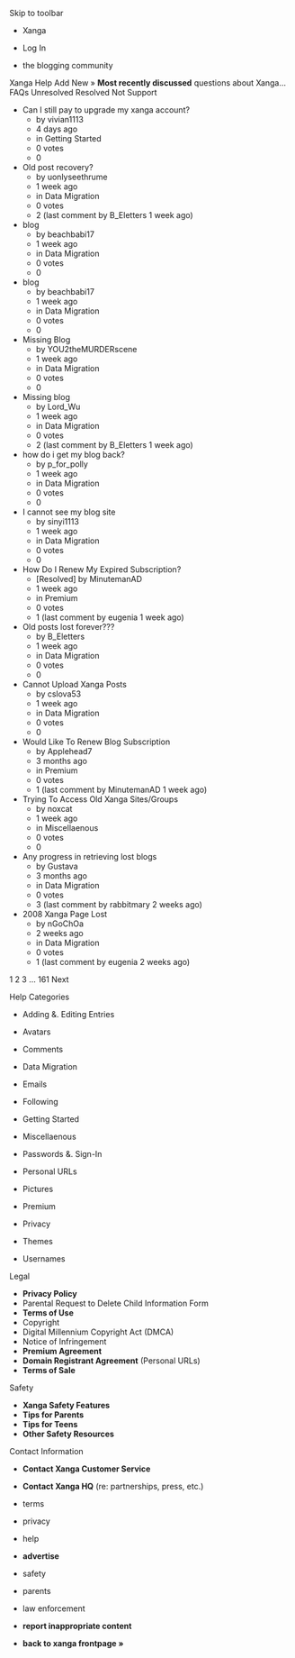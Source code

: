 Skip to toolbar

*   Xanga

*   Log In

*   the blogging community

Xanga Help Add New » **Most recently discussed** questions about Xanga… FAQs Unresolved Resolved Not Support

*   Can I still pay to upgrade my xanga account?
    *   by vivian1113
    *   4 days ago
    *   in Getting Started
    *   0 votes
    *   0
*   Old post recovery?
    *   by uonlyseethrume
    *   1 week ago
    *   in Data Migration
    *   0 votes
    *   2 (last comment by B\_Eletters 1 week ago)
*   blog
    *   by beachbabi17
    *   1 week ago
    *   in Data Migration
    *   0 votes
    *   0
*   blog
    *   by beachbabi17
    *   1 week ago
    *   in Data Migration
    *   0 votes
    *   0
*   Missing Blog
    *   by YOU2theMURDERscene
    *   1 week ago
    *   in Data Migration
    *   0 votes
    *   0
*   Missing blog
    *   by Lord\_Wu
    *   1 week ago
    *   in Data Migration
    *   0 votes
    *   2 (last comment by B\_Eletters 1 week ago)
*   how do i get my blog back?
    *   by p\_for\_polly
    *   1 week ago
    *   in Data Migration
    *   0 votes
    *   0
*   I cannot see my blog site
    *   by sinyi1113
    *   1 week ago
    *   in Data Migration
    *   0 votes
    *   0
*   How Do I Renew My Expired Subscription?
    *   \[Resolved\] by MinutemanAD
    *   1 week ago
    *   in Premium
    *   0 votes
    *   1 (last comment by eugenia 1 week ago)
*   Old posts lost forever???
    *   by B\_Eletters
    *   1 week ago
    *   in Data Migration
    *   0 votes
    *   0
*   Cannot Upload Xanga Posts
    *   by cslova53
    *   1 week ago
    *   in Data Migration
    *   0 votes
    *   0
*   Would Like To Renew Blog Subscription
    *   by Applehead7
    *   3 months ago
    *   in Premium
    *   0 votes
    *   1 (last comment by MinutemanAD 1 week ago)
*   Trying To Access Old Xanga Sites/Groups
    *   by noxcat
    *   1 week ago
    *   in Miscellaenous
    *   0 votes
    *   0
*   Any progress in retrieving lost blogs
    *   by Gustava
    *   3 months ago
    *   in Data Migration
    *   0 votes
    *   3 (last comment by rabbitmary 2 weeks ago)
*   2008 Xanga Page Lost
    *   by nGoChOa
    *   2 weeks ago
    *   in Data Migration
    *   0 votes
    *   1 (last comment by eugenia 2 weeks ago)

1 2 3 ... 161 Next

Help Categories

*   Adding &. Editing Entries
*   Avatars
*   Comments
*   Data Migration
*   Emails
*   Following
*   Getting Started
*   Miscellaenous

*   Passwords &. Sign-In
*   Personal URLs
*   Pictures
*   Premium
*   Privacy
*   Themes
*   Usernames

Legal

*   **Privacy Policy**
*   Parental Request to Delete Child Information Form
*   **Terms of Use**
*   Copyright
*   Digital Millennium Copyright Act (DMCA)
*   Notice of Infringement
*   **Premium Agreement**
*   **Domain Registrant Agreement** (Personal URLs)
*   **Terms of Sale**

Safety

*   **Xanga Safety Features**
*   **Tips for Parents**
*   **Tips for Teens**
*   **Other Safety Resources**

Contact Information

*   **Contact Xanga Customer Service**
*   **Contact Xanga HQ** (re: partnerships, press, etc.)

*   terms
*   privacy
*   help
*   **advertise**

*   safety
*   parents
*   law enforcement
*   **report inappropriate content**

*   **back to xanga frontpage »**